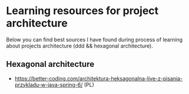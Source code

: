 # Learning resources for project architecture

Below you can find best sources I have found during process of learning about projects architecture (ddd && hexagonal architecture).

## Hexagonal architecture

- https://better-coding.com/architektura-heksagonalna-live-z-pisania-przykladu-w-java-spring-6/ (PL)

